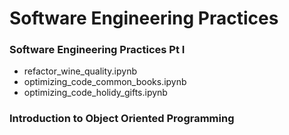 # Software Engineering Practices
### Software Engineering Practices Pt I
- refactor_wine_quality.ipynb
- optimizing_code_common_books.ipynb
- optimizing_code_holidy_gifts.ipynb

### Introduction to Object Oriented Programming
